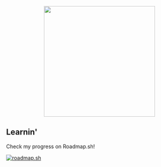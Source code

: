 <div id="header" align="center">
  <img src="https://media.giphy.com/media/v1.Y2lkPTc5MGI3NjExbzJhNzNrMWgycTZoajA2OXI3dWNuazRkNjI0dTlzNzcwM3N0MTU3MyZlcD12MV9naWZzX3NlYXJjaCZjdD1n/DEZA7FlHbMesUF1jm9/giphy.gif" width="300"/>
</div>

## Learnin'
Check my progress on Roadmap.sh!

[![roadmap.sh](https://roadmap.sh/card/wide/674764b150394310750f84d6?variant=dark)](https://roadmap.sh)
